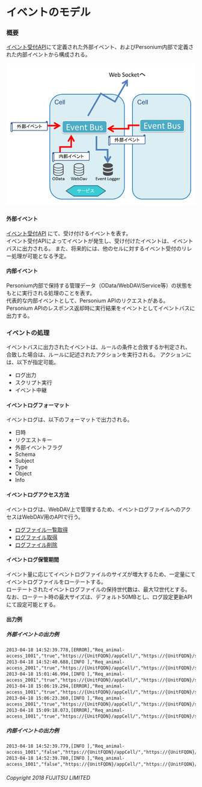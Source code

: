 # イベントのモデル
### 概要
[イベント受付API](278_Event_Reception.md)にて定義された外部イベント、およびPersonium内部で定義された内部イベントから構成される。

![イベントモデル](image/eventmodel.png "イベントモデル")


#### 外部イベント
[イベント受付API](278_Event_Reception.md) にて、受け付けるイベントを表す。  
イベント受付APIによってイベントが発生し、受け付けたイベントは、イベントバスに出力される。
また、将来的には、他のセルに対するイベント受付のリレー処理が可能となる予定。  
#### 内部イベント
Personium内部で保持する管理データ（OData/WebDAV/Service等）の状態をもとに実行される処理のことを表す。  
代表的な内部イベントとして、Personium APIのリクエストがある。  
Personium APIのレスポンス返却時に実行結果をイベントとしてイベントバスに出力する。

### イベントの処理
イベントバスに出力されたイベントは、ルールの条件と合致するか判定され、合致した場合は、ルールに記述されたアクションを実行される。
アクションには、以下が指定可能。
* ログ出力
* スクリプト実行
* イベント中継

#### イベントログフォーマット
イベントログは、以下のフォーマットで出力される。
* 日時
* リクエストキー
* 外部イベントフラグ
* Schema
* Subject
* Type
* Object
* Info

#### イベントログアクセス方法
イベントログは、WebDAV上で管理するため、イベントログファイルへのアクセスはWebDAV用のAPIで行う。
* [ログファイル一覧取得](284_Retrieve_Log_File_list.md)
* [ログファイル取得](285_Retrieve_Log_File.md)
* [ログファイル削除](286_Delete_Log_File.md)

#### イベントログ保管期間
イベント量に応じてイベントログファイルのサイズが増大するため、一定量にてイベントログファイルをローテートする。  
ローテートされたイベントログファイルの保持世代数は、最大12世代とする。  
なお、ローテート時の最大サイズは、デフォルト50MBとし、ログ設定更新APIにて設定可能とする。
#### 出力例
##### 外部イベントの出力例
```
2013-04-18 14:52:39.778,[ERROR],"Req_animal-access_1001","true","https://{UnitFQDN}/appCell/","https://{UnitFQDN}/servicemanager/#admin","actionData","/svc/token_keeper","resultData"
2013-04-18 14:52:40.688,[INFO ],"Req_animal-access_2001","true","https://{UnitFQDN}/appCell/","https://{UnitFQDN}/servicemanager/#admin","action","/svc/token_keeper","result"
2013-04-18 15:01:46.994,[INFO ],"Req_animal-access_2001","true","https://{UnitFQDN}/appCell/","https://{UnitFQDN}/servicemanager/#admin","action","/svc/token_keeper","result"
2013-04-18 15:06:19.294,[ERROR],"Req_animal-access_1001","true","https://{UnitFQDN}/appCell/","https://{UnitFQDN}/servicemanager/#admin","actionData","/svc/token_keeper","resultData"
2013-04-18 15:06:23.360,[INFO ],"Req_animal-access_2001","true","https://{UnitFQDN}/appCell/","https://{UnitFQDN}/servicemanager/#admin","action","/svc/token_keeper","result"
2013-04-18 15:09:18.073,[ERROR],"Req_animal-access_1001","true","https://{UnitFQDN}/appCell/","https://{UnitFQDN}/servicemanager/#admin","actionData","/svc/token_keeper","resultData"
```
##### 内部イベントの出力例
```
2013-04-18 14:52:39.779,[INFO ],"Req_animal-access_1001","false","https://{UnitFQDN}/appCell/","https://{UnitFQDN}/appCell/#staff","odata.update","https://{UnitFQDN}/homeClinic/box/col/put_blog","204"
2013-04-18 14:52:39.780,[INFO ],"Req_animal-access_1001","false","https://{UnitFQDN}/appCell/","https://{UnitFQDN}/appCell/#staff","odata.get","https://{UnitFQDN}/homeClinic/box/col/blog_20130418","200"
```

###### Copyright 2018 FUJITSU LIMITED
